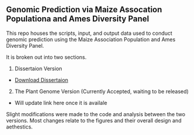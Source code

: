 ## Genomic Prediction via Maize Assocation Populationa and Ames Diversity Panel

This repo houses the scripts, input, and output data used to conduct genomic prediction using the Maize Association Population and Ames Diversity Panel.

It is broken out into two sections.

1. Dissertaion Version
  - [Download Dissertaion](https://lib.dr.iastate.edu/etd/17179/)
2. The Plant Genome Version (Currently Accepted, waiting to be released)
  - Will update link here once it is availale

Slight modifications were made to the code and analysis between the two versions. Most changes relate to the figures and their overall design and aethestics.
